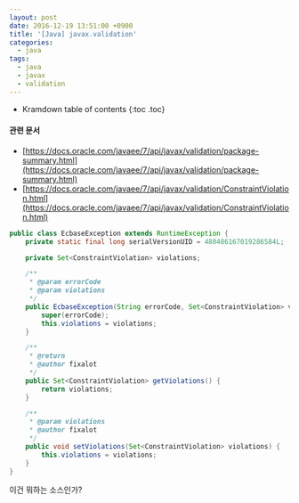 ```yaml
---
layout: post
date: 2016-12-19 13:51:00 +0900
title: '[Java] javax.validation'
categories:
  - java
tags:
  - java
  - javax
  - validation
---
```


* Kramdown table of contents
{:toc .toc}

#### 관련 문서

- [https://docs.oracle.com/javaee/7/api/javax/validation/package-summary.html](https://docs.oracle.com/javaee/7/api/javax/validation/package-summary.html)
- [https://docs.oracle.com/javaee/7/api/javax/validation/ConstraintViolation.html](https://docs.oracle.com/javaee/7/api/javax/validation/ConstraintViolation.html)

```java
public class EcbaseException extends RuntimeException {
	private static final long serialVersionUID = 480486167019286584L;

	private Set<ConstraintViolation> violations;

	/**
	 * @param errorCode
	 * @param violations
	 */
	public EcbaseException(String errorCode, Set<ConstraintViolation> violations) {
		super(errorCode);
		this.violations = violations;
	}

	/**
	 * @return
	 * @author fixalot
	 */
	public Set<ConstraintViolation> getViolations() {
		return violations;
	}

	/**
	 * @param violations
	 * @author fixalot
	 */
	public void setViolations(Set<ConstraintViolation> violations) {
		this.violations = violations;
	}
}
```

이건 뭐하는 소스인가?
